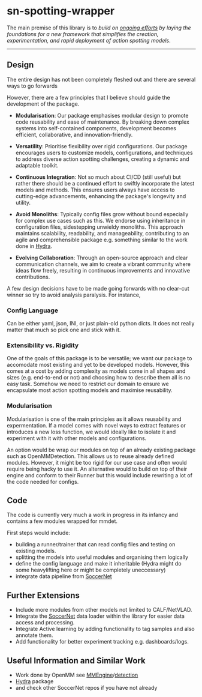# sn-spotting-wrapper

The main premise of this library is to *build on [ongoing efforts](https://github.com/SoccerNet/sn-spotting) by laying the foundations for a new framework that simplifies the creation, experimentation, and rapid deployment of action spotting models*.

---

## Design

The entire design has not been completely fleshed out and there are several ways to go forwards

However, there are a few principles that I believe should guide the development of the package.

- **Modularisation**: Our package emphasises modular design to promote code reusability and ease of maintenance. By breaking down complex systems into self-contained components, development becomes efficient, collaborative, and innovation-friendly.

- **Versatility**:  Prioritise flexibility over rigid configurations. Our package encourages users to customize models, configurations, and techniques to address diverse action spotting challenges, creating a dynamic and adaptable toolkit.

- **Continuous Integration**: Not so much about CI/CD (still useful) but rather there should be a continued effort to swiftly incorporate the latest models and methods. This ensures users always have access to cutting-edge advancements, enhancing the package's longevity and utility.

- **Avoid Monoliths**: Typically config files grow without bound especially for complex use cases such as this. We endorse using inheritance in configuration files, sidestepping unwieldy monoliths. This approach maintains scalability, readability, and manageability, contributing to an agile and comprehensible package e.g. something similar to the work done in [Hydra](https://hydra.cc/docs/intro/).

- **Evolving Collaboration**: Through an open-source approach and clear communication channels, we aim to create a vibrant community where ideas flow freely, resulting in continuous improvements and innovative contributions.

A few design decisions have to be made going forwards with no clear-cut winner so try to avoid analysis paralysis. For instance,

### Config Language

Can be either yaml, json, INI, or just plain-old python dicts. It does not really matter that much so pick one and stick with it.

### Extensibility vs. Rigidity

One of the goals of this package is to be versatile; we want our package to accomodate most existing and yet to be developed models. However, this comes at a cost by adding complexity as models come in all shapes and sizes (e.g. end-to-end or not) and choosing how to describe them all is no easy task. Somehow we need to restrict our domain to ensure we encapsulate most action spotting models and maximise reusability.

### Modularisation

Modularisation is one of the main principles as it allows reusability and expermentation. If a model comes with novel ways to extract features or introduces a new loss function, we would ideally like to isolate it and experiment with it with other models and configurations.

An option would be wrap our modules on top of an already existing package such as OpenMMDetection. This allows us to reuse already defined modules. However, it might be too rigid for our use case and often would require being hacky to use it. An alternative would to build on top of their engine and conform to their Runner but this would include rewriting a lot of the code needed for configs.

## Code

The code is currently very much a work in progress in its infancy and contains a few modules wrapped for mmdet.

First steps would include:

- building a runner/trainer that can read config files and testing on existing models.
- splitting the models into useful modules and organising them logically
- define the config language and make it inheritable (Hydra might do some heavylifting here or might be completely uneccessary)
- integrate data pipeline from [SoccerNet](https://pypi.org/project/SoccerNet/)

## Further Extensions

- Include more modules from other models not limited to CALF/NetVLAD.
- Integrate the [SoccerNet](https://pypi.org/project/SoccerNet/) data loader within the library for easier data access and processing.
- Integrate Active learning by adding functionality to tag samples and also annotate them.
- Add functionality for better experiment tracking e.g. dashboards/logs.

## Useful Information and Similar Work

- Work done by OpenMM see [MMEngine](https://github.com/open-mmlab/mmengine)/[detection](https://github.com/open-mmlab/mmdetection)
- [Hydra](https://hydra.cc/docs/intro/) package
- and check other SoccerNet repos if you have not already
